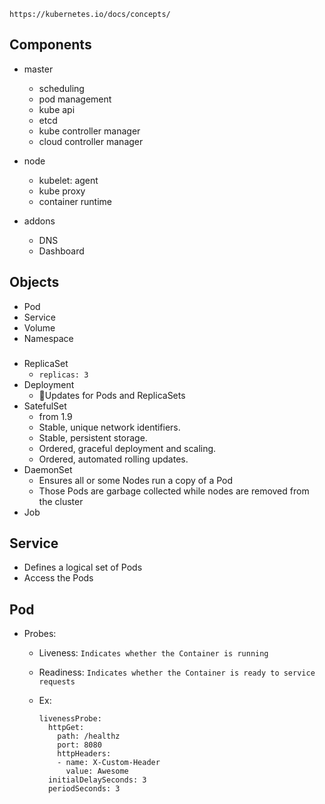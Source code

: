`https://kubernetes.io/docs/concepts/`

## Components
- master
  - scheduling
  - pod management
  - kube api
  - etcd
  - kube controller manager
  - cloud controller manager

- node
  - kubelet: agent
  - kube proxy
  - container runtime

- addons
  - DNS
  - Dashboard

## Objects

- Pod
- Service
- Volume
- Namespace

###

- ReplicaSet
  - `replicas: 3`
- Deployment
  - Updates for Pods and ReplicaSets
- SatefulSet
  - from 1.9
  - Stable, unique network identifiers.
  - Stable, persistent storage.
  - Ordered, graceful deployment and scaling.
  - Ordered, automated rolling updates.
- DaemonSet
  - Ensures all or some Nodes run a copy of a Pod
  - Those Pods are garbage collected while nodes are removed from the cluster
- Job


## Service

- Defines a logical set of Pods
- Access the Pods

## Pod
- Probes:
  - Liveness: `Indicates whether the Container is running`
  - Readiness: `Indicates whether the Container is ready to service requests`

  - Ex:
    ```
    livenessProbe:
      httpGet:
        path: /healthz
        port: 8080
        httpHeaders:
        - name: X-Custom-Header
          value: Awesome
      initialDelaySeconds: 3
      periodSeconds: 3
    ```